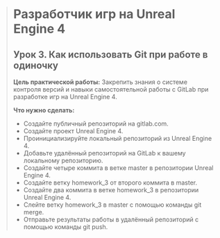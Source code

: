 > # Разработчик игр на Unreal Engine 4
>
> ## Урок 3. Как использовать Git при работе в одиночку
> **Цель практической работы:**
> Закрепить знания о системе контроля версий и навыки самостоятельной работы с GitLab при разработке игр на Unreal Engine 4.
> 
> **Что нужно сделать:**
> - Создайте публичный репозиторий на gitlab.com.
> - Создайте проект Unreal Engine 4.
> - Проинициализируйте локальный репозиторий из Unreal Engine 4.
> - Добавьте удалённый репозиторий на GitLab к вашему локальному репозиторию.
> - Создайте четыре коммита в ветке master в репозитории Unreal Engine 4.
> - Создайте ветку homework_3 от второго коммита в master.
> - Создайте два коммита в ветке homework_3 в репозитории Unreal Engine 4.
> - Слейте ветку homework_3 в master с помощью команды git merge.
> - Отправьте результаты работы в удалённый репозиторий с помощью команды git push.
